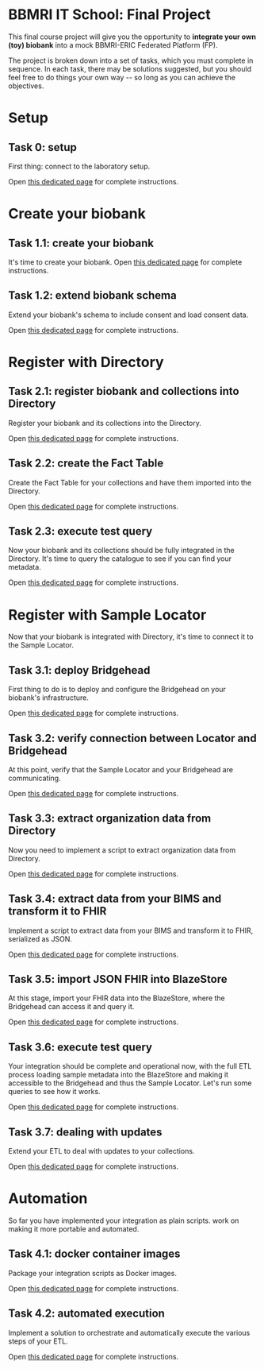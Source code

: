 
# BBMRI IT School: Final Project

This final course project will give you the opportunity to **integrate your own
(toy) biobank** into a mock BBMRI-ERIC Federated Platform (FP).

The project is broken down into a set of tasks, which you must complete in
sequence.  In each task, there may be solutions suggested, but you should feel
free to do things your own way -- so long as you can achieve the objectives.

# Setup

## Task 0: setup

First thing: connect to the laboratory setup.

Open [this dedicated page](./task-0.0/README.md) for complete instructions.


# Create your biobank

## Task 1.1: create your biobank

It's time to create your biobank.  Open [this dedicated
page](./task-1.1/README.md) for complete instructions.

## Task 1.2: extend biobank schema
Extend your biobank's schema to include consent and load consent data.

Open [this dedicated page](./task-1.2/README.md) for complete instructions.

# Register with Directory

## Task 2.1: register biobank and collections into Directory

Register your biobank and its collections into the Directory.

Open [this dedicated page](./task-2.1/README.md) for complete instructions.

## Task 2.2: create the Fact Table

Create the Fact Table for your collections and have them imported into the
Directory.

Open [this dedicated page](./task-2.2/README.md) for complete instructions.

## Task 2.3: execute test query

Now your biobank and its collections should be fully integrated in the
Directory.  It's time to query the catalogue to see if you can find your
metadata.

Open [this dedicated page](./task-2.3/README.md) for complete instructions.


# Register with Sample Locator

Now that your biobank is integrated with Directory, it's time to connect it to
the Sample Locator.

## Task 3.1: deploy Bridgehead

First thing to do is to deploy and configure the Bridgehead on your biobank's
infrastructure.

Open [this dedicated page](./task-3.1/README.md) for complete instructions.


## Task 3.2: verify connection between Locator and Bridgehead

At this point, verify that the Sample Locator and your Bridgehead are
communicating.

Open [this dedicated page](./task-3.2/README.md) for complete instructions.


## Task 3.3: extract organization data from Directory

Now you need to implement a script to extract organization data from Directory.

Open [this dedicated page](./task-3.3/README.md) for complete instructions.


## Task 3.4: extract data from your BIMS and transform it to FHIR

Implement a script to extract data from your BIMS and transform it to FHIR,
serialized as JSON.

Open [this dedicated page](./task-3.4/README.md) for complete instructions.

## Task 3.5: import JSON FHIR into BlazeStore

At this stage, import your FHIR data into the BlazeStore, where the Bridgehead
can access it and query it.

Open [this dedicated page](./task-3.5/README.md) for complete instructions.

## Task 3.6: execute test query

Your integration should be complete and operational now, with the full ETL
process loading sample metadata into the BlazeStore and making it accessible to
the Bridgehead and thus the Sample Locator.  Let's run some queries
to see how it works.

Open [this dedicated page](./task-3.6/README.md) for complete instructions.

## Task 3.7: dealing with updates

Extend your ETL to deal with updates to your collections.

Open [this dedicated page](./task-3.7/README.md) for complete instructions.


# Automation

So far you have implemented your integration as plain scripts.  work on making
it more portable and automated.

## Task 4.1: docker container images

Package your integration scripts as Docker images.

Open [this dedicated page](./task-4.1/README.md) for complete instructions.

## Task 4.2: automated execution

Implement a solution to orchestrate and automatically execute the various steps
of your ETL.

Open [this dedicated page](./task-4.2/README.md) for complete instructions.
